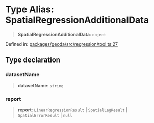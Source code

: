 # Type Alias: SpatialRegressionAdditionalData

> **SpatialRegressionAdditionalData**: `object`

Defined in: [packages/geoda/src/regression/tool.ts:27](https://github.com/GeoDaCenter/openassistant/blob/2cb8f20a901f3385efeb40778248119c5e49db78/packages/geoda/src/regression/tool.ts#L27)

## Type declaration

### datasetName

> **datasetName**: `string`

### report

> **report**: `LinearRegressionResult` \| `SpatialLagResult` \| `SpatialErrorResult` \| `null`
